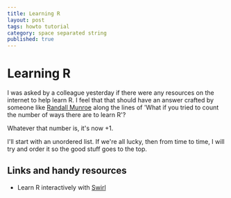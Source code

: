 ```yaml
---
title: Learning R
layout: post
tags: howto tutorial
category: space separated string
published: true
---
```


# Learning R

I was asked by a colleague yesterday if there were any resources on the internet to help learn R. I feel that that should have an answer crafted by someone like [Randall Munroe](http://xkcd.com/about/) along the lines of 'What if you tried to count the number of ways there are to learn R'?

Whatever that number is, it's now +1.

I'll start with an unordered list. If we're all lucky, then from time to time, I will try and order it so the good stuff goes to the top.

## Links and handy resources

- Learn R interactively with [Swirl](http://swirlstats.com/)